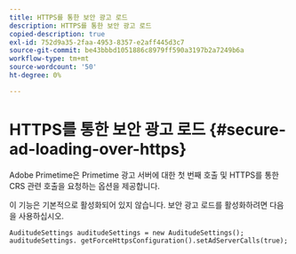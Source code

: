 ```yaml
---
title: HTTPS를 통한 보안 광고 로드
description: HTTPS를 통한 보안 광고 로드
copied-description: true
exl-id: 752d9a35-2faa-4953-8357-e2aff445d3c7
source-git-commit: be43bbbd1051886c8979ff590a3197b2a7249b6a
workflow-type: tm+mt
source-wordcount: '50'
ht-degree: 0%

---
```


# HTTPS를 통한 보안 광고 로드 {#secure-ad-loading-over-https}

Adobe Primetime은 Primetime 광고 서버에 대한 첫 번째 호출 및 HTTPS를 통한 CRS 관련 호출을 요청하는 옵션을 제공합니다.

이 기능은 기본적으로 활성화되어 있지 않습니다. 보안 광고 로드를 활성화하려면 다음을 사용하십시오.

```
AuditudeSettings auditudeSettings = new AuditudeSettings(); 
auditudeSettings. getForceHttpsConfiguration().setAdServerCalls(true);
```
